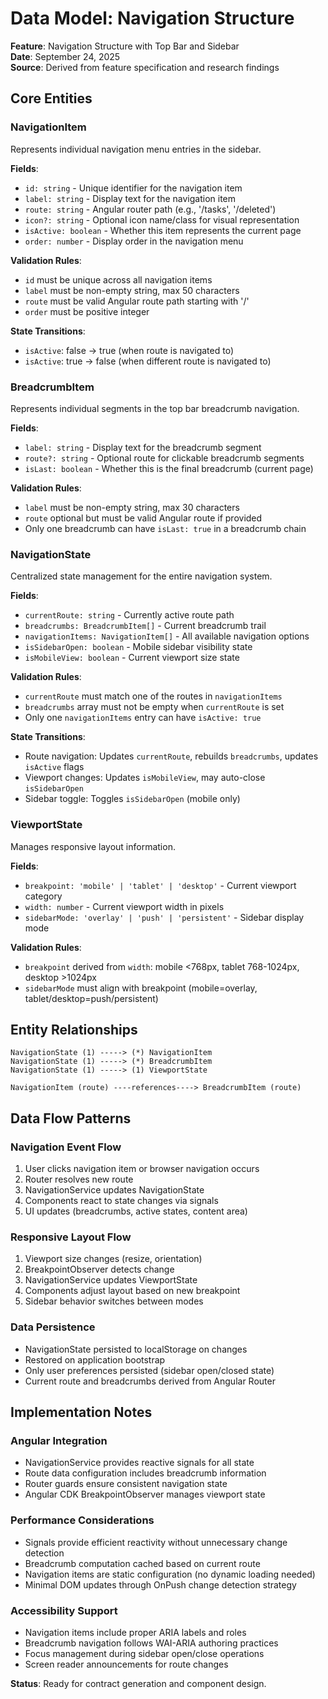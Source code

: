 # Data Model: Navigation Structure

**Feature**: Navigation Structure with Top Bar and Sidebar  
**Date**: September 24, 2025  
**Source**: Derived from feature specification and research findings

## Core Entities

### NavigationItem
Represents individual navigation menu entries in the sidebar.

**Fields**:
- `id: string` - Unique identifier for the navigation item
- `label: string` - Display text for the navigation item  
- `route: string` - Angular router path (e.g., '/tasks', '/deleted')
- `icon?: string` - Optional icon name/class for visual representation
- `isActive: boolean` - Whether this item represents the current page
- `order: number` - Display order in the navigation menu

**Validation Rules**:
- `id` must be unique across all navigation items
- `label` must be non-empty string, max 50 characters
- `route` must be valid Angular route path starting with '/'
- `order` must be positive integer

**State Transitions**:
- `isActive`: false → true (when route is navigated to)
- `isActive`: true → false (when different route is navigated to)

### BreadcrumbItem
Represents individual segments in the top bar breadcrumb navigation.

**Fields**:
- `label: string` - Display text for the breadcrumb segment
- `route?: string` - Optional route for clickable breadcrumb segments  
- `isLast: boolean` - Whether this is the final breadcrumb (current page)

**Validation Rules**:
- `label` must be non-empty string, max 30 characters
- `route` optional but must be valid Angular route if provided
- Only one breadcrumb can have `isLast: true` in a breadcrumb chain

### NavigationState  
Centralized state management for the entire navigation system.

**Fields**:
- `currentRoute: string` - Currently active route path
- `breadcrumbs: BreadcrumbItem[]` - Current breadcrumb trail
- `navigationItems: NavigationItem[]` - All available navigation options
- `isSidebarOpen: boolean` - Mobile sidebar visibility state
- `isMobileView: boolean` - Current viewport size state

**Validation Rules**:
- `currentRoute` must match one of the routes in `navigationItems`
- `breadcrumbs` array must not be empty when `currentRoute` is set
- Only one `navigationItems` entry can have `isActive: true`

**State Transitions**:
- Route navigation: Updates `currentRoute`, rebuilds `breadcrumbs`, updates `isActive` flags
- Viewport changes: Updates `isMobileView`, may auto-close `isSidebarOpen`
- Sidebar toggle: Toggles `isSidebarOpen` (mobile only)

### ViewportState
Manages responsive layout information.

**Fields**:
- `breakpoint: 'mobile' | 'tablet' | 'desktop'` - Current viewport category
- `width: number` - Current viewport width in pixels
- `sidebarMode: 'overlay' | 'push' | 'persistent'` - Sidebar display mode

**Validation Rules**:
- `breakpoint` derived from `width`: mobile <768px, tablet 768-1024px, desktop >1024px
- `sidebarMode` must align with breakpoint (mobile=overlay, tablet/desktop=push/persistent)

## Entity Relationships

```
NavigationState (1) -----> (*) NavigationItem
NavigationState (1) -----> (*) BreadcrumbItem  
NavigationState (1) -----> (1) ViewportState

NavigationItem (route) ----references----> BreadcrumbItem (route)
```

## Data Flow Patterns

### Navigation Event Flow
1. User clicks navigation item or browser navigation occurs
2. Router resolves new route
3. NavigationService updates NavigationState
4. Components react to state changes via signals
5. UI updates (breadcrumbs, active states, content area)

### Responsive Layout Flow
1. Viewport size changes (resize, orientation)
2. BreakpointObserver detects change
3. NavigationService updates ViewportState
4. Components adjust layout based on new breakpoint
5. Sidebar behavior switches between modes

### Data Persistence
- NavigationState persisted to localStorage on changes
- Restored on application bootstrap
- Only user preferences persisted (sidebar open/closed state)
- Current route and breadcrumbs derived from Angular Router

## Implementation Notes

### Angular Integration
- NavigationService provides reactive signals for all state
- Route data configuration includes breadcrumb information
- Router guards ensure consistent navigation state
- Angular CDK BreakpointObserver manages viewport state

### Performance Considerations
- Signals provide efficient reactivity without unnecessary change detection
- Breadcrumb computation cached based on current route
- Navigation items are static configuration (no dynamic loading needed)
- Minimal DOM updates through OnPush change detection strategy

### Accessibility Support
- Navigation items include proper ARIA labels and roles
- Breadcrumb navigation follows WAI-ARIA authoring practices
- Focus management during sidebar open/close operations
- Screen reader announcements for route changes

**Status**: Ready for contract generation and component design.